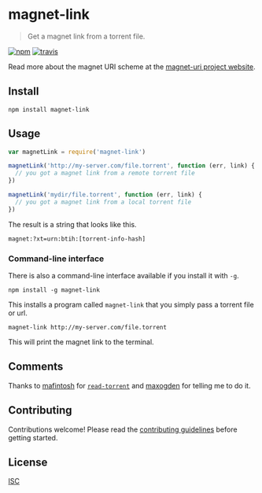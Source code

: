 # magnet-link

> Get a magnet link from a torrent file.

[![npm][npm-image]][npm-link]
[![travis][travis-image]][travis-link]

[npm-image]: https://img.shields.io/npm/v/magnet-link.svg?style=flat-square
[npm-link]: https://www.npmjs.com/package/magnet-link
[travis-image]: https://img.shields.io/travis/ngoldman/magnet-link.svg?style=flat-square
[travis-link]: https://travis-ci.org/ngoldman/magnet-link

Read more about the magnet URI scheme at the [magnet-uri project website](http://magnet-uri.sourceforge.net/).

## Install

```
npm install magnet-link
```

## Usage

```js
var magnetLink = require('magnet-link')

magnetLink('http://my-server.com/file.torrent', function (err, link) {
  // you got a magnet link from a remote torrent file
})

magnetLink('mydir/file.torrent', function (err, link) {
  // you got a magnet link from a local torrent file
})
```

The result is a string that looks like this.

```
magnet:?xt=urn:btih:[torrent-info-hash]
```

### Command-line interface

There is also a command-line interface available if you install it with `-g`.

```
npm install -g magnet-link
```

This installs a program called `magnet-link` that you simply pass a torrent file or url.

```
magnet-link http://my-server.com/file.torrent
```

This will print the magnet link to the terminal.

## Comments

Thanks to [mafintosh](https://github.com/mafintosh) for [`read-torrent`](https://github.com/mafintosh/read-torrent) and [maxogden](https://github.com/maxogden) for telling me to do it.

## Contributing

Contributions welcome! Please read the [contributing guidelines](CONTRIBUTING.md) before getting started.

## License

[ISC](LICENSE.md)
